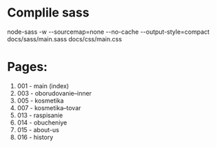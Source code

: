 
# Complile sass
node-sass -w --sourcemap=none --no-cache --output-style=compact docs/sass/main.sass docs/css/main.css

# Pages:
1. 001 - main (index)
2. 003 - oborudovanie–inner
3. 005 - kosmetika
4. 007 - kosmetika–tovar
5. 013 - raspisanie
6. 014 - obucheniye
7. 015 - about-us
8. 016 - history